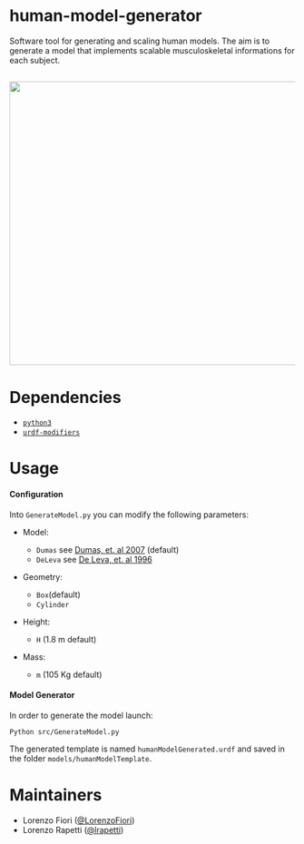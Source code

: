 # human-model-generator
Software tool for generating and scaling human models. The aim is to generate a model that implements scalable musculoskeletal informations for each subject.
##
<img src= https://github.com/ami-iit/human-model-generator/assets/116801366/ffb6bbd9-632a-4201-b7ee-dcb99a23fda2 width ="600" height="500">



# Dependencies
- [`python3`](https://wiki.python.org/moin/BeginnersGuide)
- [`urdf-modifiers`](https://github.com/icub-tech-iit/urdf-modifiers)

# Usage
#### Configuration ####

 Into `GenerateModel.py` you can modify the following parameters:

- Model:
	- `Dumas` see [Dumas, et. al 2007](https://www.sciencedirect.com/science/article/pii/S0021929006000728?via%3Dihub) (default)
	- `DeLeva` see [De Leva, et. al 1996](https://www.sciencedirect.com/science/article/pii/0021929095001786)

- Geometry:
	- `Box`(default)
	- `Cylinder`

- Height:
	- `H` (1.8 m default)

- Mass:
	- `m` (105 Kg default)

#### Model Generator ####

In order to generate the model launch:

`Python src/GenerateModel.py`

The generated template is named `humanModelGenerated.urdf` and saved in the folder `models/humanModelTemplate`.

# Maintainers

* Lorenzo Fiori ([@LorenzoFiori](https://github.com/LorenzoFiori))
* Lorenzo Rapetti ([@lrapetti](https://github.com/lrapetti))
